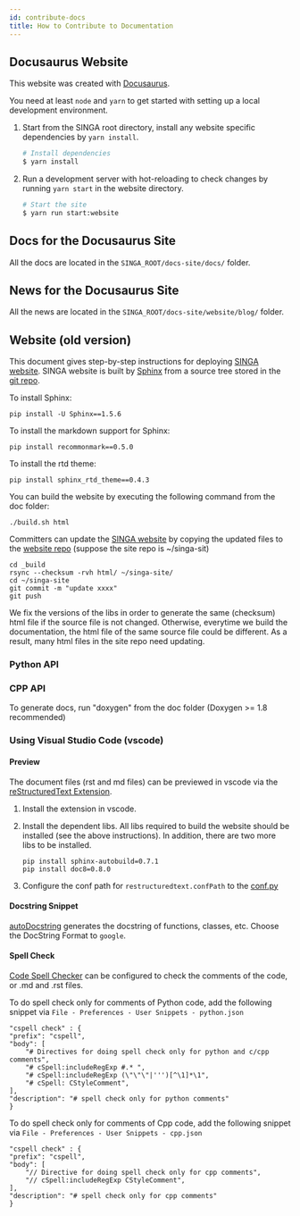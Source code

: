 ```yaml
---
id: contribute-docs
title: How to Contribute to Documentation
---
```


<!--- Licensed to the Apache Software Foundation (ASF) under one or more contributor license agreements.  See the NOTICE file distributed with this work for additional information regarding copyright ownership.  The ASF licenses this file to you under the Apache License, Version 2.0 (the "License"); you may not use this file except in compliance with the License.  You may obtain a copy of the License at http://www.apache.org/licenses/LICENSE-2.0 Unless required by applicable law or agreed to in writing, software distributed under the License is distributed on an "AS IS" BASIS, WITHOUT WARRANTIES OR CONDITIONS OF ANY KIND, either express or implied.  See the License for the specific language governing permissions and limitations under the License.  -->

## Docusaurus Website

This website was created with [Docusaurus](https://docusaurus.io/).

You need at least `node` and `yarn` to get started with setting up a local development environment.

1. Start from the SINGA root directory, install any website specific dependencies by `yarn install`.

   ```sh
   # Install dependencies
   $ yarn install
   ```

2. Run a development server with hot-reloading to check changes by running `yarn start` in the website directory.

   ```sh
   # Start the site
   $ yarn run start:website
   ```

## Docs for the Docusaurus Site

All the docs are located in the `SINGA_ROOT/docs-site/docs/` folder.

## News for the Docusaurus Site

All the news are located in the `SINGA_ROOT/docs-site/website/blog/` folder.

## Website (old version)

This document gives step-by-step instructions for deploying [SINGA website](http://singa.apache.org). SINGA website is built by [Sphinx](http://www.sphinx-doc.org) from a source tree stored in the [git repo](https://github.com/apache/singa/tree/master/doc).

To install Sphinx:

    pip install -U Sphinx==1.5.6

To install the markdown support for Sphinx:

    pip install recommonmark==0.5.0

To install the rtd theme:

    pip install sphinx_rtd_theme==0.4.3

You can build the website by executing the following command from the doc folder:

    ./build.sh html

Committers can update the [SINGA website](http://singa.apache.org/en/index.html) by copying the updated files to the [website repo](https://github.com/apache/singa-site) (suppose the site repo is ~/singa-sit)

    cd _build
    rsync --checksum -rvh html/ ~/singa-site/
    cd ~/singa-site
    git commit -m "update xxxx"
    git push

We fix the versions of the libs in order to generate the same (checksum) html file if the source file is not changed. Otherwise, everytime we build the documentation, the html file of the same source file could be different. As a result, many html files in the site repo need updating.

### Python API

### CPP API

To generate docs, run "doxygen" from the doc folder (Doxygen >= 1.8 recommended)

### Using Visual Studio Code (vscode)

#### Preview

The document files (rst and md files) can be previewed in vscode via the [reStructuredText Extension](https://docs.restructuredtext.net/).

1.  Install the extension in vscode.
2.  Install the dependent libs. All libs required to build the website should be installed (see the above instructions). In addition, there are two more libs to be installed.

        pip install sphinx-autobuild=0.7.1
        pip install doc8=0.8.0

3.  Configure the conf path for `restructuredtext.confPath` to the [conf.py](./conf.py)

#### Docstring Snippet

[autoDocstring](https://marketplace.visualstudio.com/items?itemName=njpwerner.autodocstring) generates the docstring of functions, classes, etc. Choose the DocString Format to `google`.

#### Spell Check

[Code Spell Checker](https://marketplace.visualstudio.com/items?itemName=streetsidesoftware.code-spell-checker) can be configured to check the comments of the code, or .md and .rst files.

To do spell check only for comments of Python code, add the following snippet via `File - Preferences - User Snippets - python.json`

    "cspell check" : {
    "prefix": "cspell",
    "body": [
        "# Directives for doing spell check only for python and c/cpp comments",
        "# cSpell:includeRegExp #.* ",
        "# cSpell:includeRegExp (\"\"\"|''')[^\1]*\1",
        "# cSpell: CStyleComment",
    ],
    "description": "# spell check only for python comments"
    }

To do spell check only for comments of Cpp code, add the following snippet via `File - Preferences - User Snippets - cpp.json`

    "cspell check" : {
    "prefix": "cspell",
    "body": [
        "// Directive for doing spell check only for cpp comments",
        "// cSpell:includeRegExp CStyleComment",
    ],
    "description": "# spell check only for cpp comments"
    }
